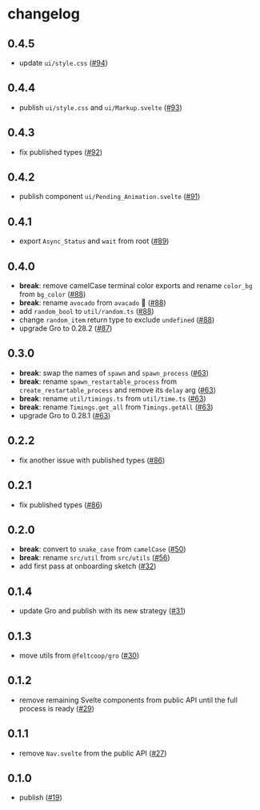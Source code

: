 # changelog

## 0.4.5

- update `ui/style.css`
  ([#94](https://github.com/feltcoop/felt/pull/94))

## 0.4.4

- publish `ui/style.css` and `ui/Markup.svelte`
  ([#93](https://github.com/feltcoop/felt/pull/93))

## 0.4.3

- fix published types
  ([#92](https://github.com/feltcoop/felt/pull/92))

## 0.4.2

- publish component `ui/Pending_Animation.svelte`
  ([#91](https://github.com/feltcoop/felt/pull/91))

## 0.4.1

- export `Async_Status` and `wait` from root
  ([#89](https://github.com/feltcoop/felt/pull/89))

## 0.4.0

- **break**: remove camelCase terminal color exports and rename `color_bg` from `bg_color`
  ([#88](https://github.com/feltcoop/felt/pull/88))
- **break**: rename `avocado` from `avacado` 🥑
  ([#88](https://github.com/feltcoop/felt/pull/88))
- add `random_bool` to `util/random.ts`
  ([#88](https://github.com/feltcoop/felt/pull/88))
- change `random_item` return type to exclude `undefined`
  ([#88](https://github.com/feltcoop/felt/pull/88))
- upgrade Gro to 0.28.2
  ([#87](https://github.com/feltcoop/felt/pull/87))

## 0.3.0

- **break**: swap the names of `spawn` and `spawn_process`
  ([#63](https://github.com/feltcoop/felt/pull/63))
- **break**: rename `spawn_restartable_process` from `create_restartable_process`
  and remove its `delay` arg
  ([#63](https://github.com/feltcoop/felt/pull/63))
- **break**: rename `util/timings.ts` from `util/time.ts`
  ([#63](https://github.com/feltcoop/felt/pull/63))
- **break**: rename `Timings.get_all` from `Timings.getAll`
  ([#63](https://github.com/feltcoop/felt/pull/63))
- upgrade Gro to 0.28.1
  ([#63](https://github.com/feltcoop/felt/pull/63))

## 0.2.2

- fix another issue with published types
  ([#86](https://github.com/feltcoop/felt/pull/86))

## 0.2.1

- fix published types
  ([#86](https://github.com/feltcoop/felt/pull/86))

## 0.2.0

- **break**: convert to `snake_case` from `camelCase`
  ([#50](https://github.com/feltcoop/felt/pull/50))
- **break**: rename `src/util` from `src/utils`
  ([#56](https://github.com/feltcoop/felt/pull/56))
- add first pass at onboarding sketch
  ([#32](https://github.com/feltcoop/felt/pull/32))

## 0.1.4

- update Gro and publish with its new strategy
  ([#31](https://github.com/feltcoop/felt/pull/31))

## 0.1.3

- move utils from `@feltcoop/gro`
  ([#30](https://github.com/feltcoop/felt/pull/30))

## 0.1.2

- remove remaining Svelte components from public API until the full process is ready
  ([#29](https://github.com/feltcoop/felt/pull/29))

## 0.1.1

- remove `Nav.svelte` from the public API
  ([#27](https://github.com/feltcoop/felt/pull/27))

## 0.1.0

- publish
  ([#19](https://github.com/feltcoop/felt/pull/19))
